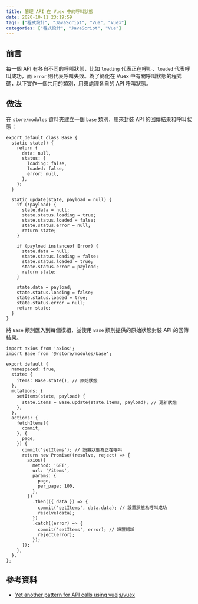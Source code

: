 ```yaml
---
title: 管理 API 在 Vuex 中的呼叫狀態
date: 2020-10-11 23:19:59
tags: ["程式設計", "JavaScript", "Vue", "Vuex"]
categories: ["程式設計", "JavaScript", "Vue"]
---
```


## 前言

每一個 API 有各自不同的呼叫狀態，比如 `loading` 代表正在呼叫、`loaded` 代表呼叫成功，而 `error` 則代表呼叫失敗。為了簡化在 Vuex 中有關呼叫狀態的程式碼，以下實作一個共用的類別，用來處理各自的 API 呼叫狀態。

## 做法

在 `store/modules` 資料夾建立一個 `base` 類別，用來封裝 API 的回傳結果和呼叫狀態：

```JS
export default class Base {
  static state() {
    return {
      data: null,
      status: {
        loading: false,
        loaded: false,
        error: null,
      },
    };
  }

  static update(state, payload = null) {
    if (!payload) {
      state.data = null;
      state.status.loading = true;
      state.status.loaded = false;
      state.status.error = null;
      return state;
    }

    if (payload instanceof Error) {
      state.data = null;
      state.status.loading = false;
      state.status.loaded = true;
      state.status.error = payload;
      return state;
    }

    state.data = payload;
    state.status.loading = false;
    state.status.loaded = true;
    state.status.error = null;
    return state;
  }
}
```

將 `Base` 類別匯入到每個模組，並使用 `Base` 類別提供的原始狀態封裝 API 的回傳結果。

```JS
import axios from 'axios';
import Base from '@/store/modules/base';

export default {
  namespaced: true,
  state: {
    items: Base.state(), // 原始狀態
  },
  mutations: {
    setItems(state, payload) {
      state.items = Base.update(state.items, payload); // 更新狀態
    },
  },
  actions: {
    fetchItems({
      commit,
    }, {
      page,
    }) {
      commit('setItems'); // 設置狀態為正在呼叫
      return new Promise((resolve, reject) => {
        axios({
          method: 'GET',
          url: '/items',
          params: {
            page,
            per_page: 100,
          },
        })
          .then(({ data }) => {
            commit('setItems', data.data); // 設置狀態為呼叫成功
            resolve(data);
          })
          .catch((error) => {
            commit('setItems', error); // 設置錯誤
            reject(error);
          });
      });
    },
  },
};
```

## 參考資料

- [Yet another pattern for API calls using vuejs/vuex](https://medium.com/js-dojo/yet-another-pattern-for-api-calls-using-vuejs-vuex-b22ecdfb0ea2)
